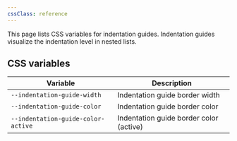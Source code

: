 ```yaml
---
cssClass: reference
---
```


This page lists CSS variables for indentation guides. Indentation guides visualize the indentation level in nested lists.

## CSS variables

| Variable                           | Description                             |
| ---------------------------------- | --------------------------------------- |
| `--indentation-guide-width`        | Indentation guide border width          |
| `--indentation-guide-color`        | Indentation guide border color          |
| `--indentation-guide-color-active` | Indentation guide border color (active) |
